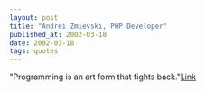 ```yaml
---
layout: post
title: "Andrei Zmievski, PHP Developer"
published_at: 2002-03-18
date: 2002-03-18
tags: quotes
---
```


"Programming is an art form that fights back."[Link]()  